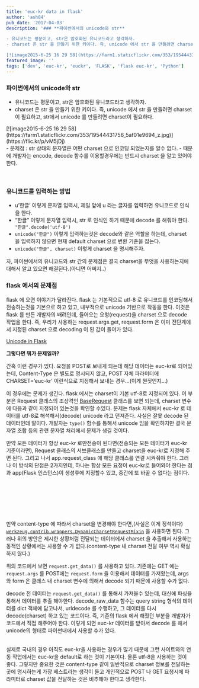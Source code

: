 ```yaml
---
title: 'euc-kr data in flask'
author: 'ash84'
pub_date: '2017-04-03'
description: '### **파이썬에서의 unicode와 str**

- 유니코드는 평문이고, str은 암호화된 유니코드라고 생각하자.
- charset 은 str 을 만들기 위한 키이다. 즉, unicode 에서 str 을 만들려면 charset이 필요하고, str에서 unicode 를 만들려면 charset이 필요하다.

[![image2015-6-25 16 29 58](https://farm1.staticflickr.com/353/19544431756_5af01e9694_z.jpg'
featured_image: ''
tags: ['dev', 'euc-kr', 'euckr', 'FLASK', 'flask euc-kr', 'Python']
---
```



### **파이썬에서의 unicode와 str**

- 유니코드는 평문이고, str은 암호화된 유니코드라고 생각하자.
- charset 은 str 을 만들기 위한 키이다. 즉, unicode 에서 str 을 만들려면 charset이 필요하고, str에서 unicode 를 만들려면 charset이 필요하다.

<div class="jetpack-video-wrapper">[![image2015-6-25 16 29 58](https://farm1.staticflickr.com/353/19544431756_5af01e9694_z.jpg)](https://flic.kr/p/vM5jDj)</div>- 문제점 : str 상태의 문자열은 어떤 charset 으로 인코딩 되었는지를 알수 없다.
- 때문에 개발자는 encode, decode 함수를 이용할경우에는 반드시 charset 을 알고 있어야 한다.

 

### **유니코드를 입력하는 방법**

- u’한글’ 이렇게 문자열 입력시, 제일 앞에 u 라는 글자를 입력하면 유니코드로 인식을 한다.
- “한글” 이렇게 문자열 입력시, str 로 인식인 하기 때문에 decode 를 해줘야 한다. `"한글".decode('utf-8')`
- `unicode("한글")` 이렇게 입력하는것은 decode와 같은 역할을 하는데, charset 을 입력하지 않으면 현재 default charset 으로 변환 기준을 잡는다.
- `unicode("한글", charset)` 이렇게 charset 을 명시해주자.

자, 파이썬에서의 유니코드와 str 간의 문제점은 결국 charset을 무엇을 사용하는지에 대해서 알고 있으면 해결된다.(아니면 어쩌지..)

### **flask 에서의 문제점**

 flask 에 오면 이야기가 달라진다. flask 는 기본적으로 utf-8 로 유니코드를 인코딩해서 전송하는것을 기본으로 하고 있고, 내부적으로 unicode 기반으로 작동을 한다. 이것은 flask 를 만든 개발자의 배려인데, 들어오는 요청(request)을 charset 으로 decode 작업을 한다. 즉, 우리가 사용하는 request.args.get, request.form 은 이미 전단계에서 지정된 charset 으로 decoding 이 된 값이 들어가 있다.

[Unicode in Flask](http://flaskr.readthedocs.org/ko/flas_kr/ko/unicode.html?highlight=sqlalchemy)

**그렇다면 뭐가 문제일까?**

간혹 이런 경우가 있다. 요청을 POST로 보내게 되는데 해당 데이터는 euc-kr로 되어있는데, Content-Type 은 별도로 명시되지 않고, POST 자체 파라미터에 CHARSET=’euc-kr’ 이런식으로 지정해서 보내는 경우…(이게 뭔짓인지…)

이 경우에는 문제가 생긴다. flask 에서는 charset이 기본 utf-8로 지정되어 있다. 이 부분은 Request 클래스의 조상격인 [BaseRequest](https://github.com/mitsuhiko/werkzeug/blob/d4e8b3f46c51e7374388791282e66323f64b3068/werkzeug/wrappers.py/#L121)
 클래스를 보면 되는데, charset 변수에 다음과 같이 지정되어 있는것을 확인할 수있다. 문제는 flask 자체에서 euc-kr 로 데이터를 utf-8로 해석해서(decode) unicode 라고 던져준다. 사실은 잘못 decode 된 데이터인데 말이다. 개발자는 `type()` 함수를 통해서 unicode 임을 확인하지만 결국 문자열 조합 등의 관련 문자열 처리에서 문제가 생길 것이다.

<script src="https://gist.github.com/AhnSeongHyun/e4c2bb413f7e00037af2.js"></script>


만약 모든 데이터가 항상 euc-kr 로만전송이 된다면(전송되는 모든 데이터가 euc-kr 기준이라면), Request 클래스의 서브클래스를 만들고 charset을 euc-kr로 지정해 주면 된다. 그리고 나서 <cdoe>app.request_class 에 해당 클래스를 연결 시켜줘야 한다. 그러나 이 방식의 단점은 2가지인데, 하나는 항상 모든 요청이 euc-kr로 들어와야 한다는 점과 app(Flask 인스턴스)이 생성후에 지정할수 있고, 중간에 또 바꿀 수 없다는 점이다.</cdoe>

<script src="https://gist.github.com/AhnSeongHyun/f2e0a9cc58108b8a93c2.js"></script>


<script async src="//pagead2.googlesyndication.com/pagead/js/adsbygoogle.js"></script>


<!-- 페이지내_긴_배너 -->
<ins class="adsbygoogle"
     style="display:inline-block;width:728px;height:90px"
     data-ad-client="ca-pub-8699046198561974"
     data-ad-slot="5480877276"></ins>
<script>
(adsbygoogle = window.adsbygoogle || []).push({});
</script>

만약 content-type 에 따라서 charset을 변경해야 한다면,(사실은 이게 정석이다)  
[`werkzeug.contrib.wrappers.DynamicCharsetRequestMixin`](http://werkzeug.pocoo.org/docs/0.10/contrib/wrappers/) 을 사용하면 된다. 그러나 위의 방안은 제시한 상황처럼 전달되는 데이터에서 charset 을 추출해서 사용하는 동적인 상황에서는 사용할 수 가 없다.(content-type 내 charset 전달 여부 역시 확실하지 않다.)

<script src="https://gist.github.com/AhnSeongHyun/c995d2a6afd1bb54ab34.js"></script>

위의 코드에서 보면 `request.get_data()` 를 사용하고 있다. 기존에는 GET 에는 `request.args` 를 POST에는 `request.form` 을 이용해서 데이터를 가져왔는데, args 와 form 은 클래스 내 charset 변수에 의해서 decode 되기 때문에 사용할 수가 없다.

decode 전 데이터는 `request.get_data()` 를 통해서 가져올수 있는데, 대신에 파싱을 통해서 데이터를 추출 해야한다. decode_raw_data 함수는 query string 형식의 데이터를 dict 객체에 담고나서, urldecode 를 수행하고, 그 데이터를 다시 decode(charset) 하고 있는 코드이다. 즉, 기존의 flask 에서 해줬던 부분을 개발자가 코드에서 직접 해주어야 한다. 이렇게 되면 euc-kr 데이터를 받아서 decode 를 해서 unicode의 형태로 파이썬내에서 사용할 수가 있다. 

   
 실제로 국내의 경우 아직도 euc-kr을 사용하는 경우가 많기 때문에 그런 사이트와의 연동 작업에서는 euc-kr을 default로 하는 것이 기본이다. 물론 utf-8을 사용하는 것이 좋다. 그렇지만 중요한 것은 content-type 같이 일반적으로 charset 정보를 전달하는 곳에 명시하는게 가장 베스트라는 생각이 들고 개인적으로 POST 나 GET 요청시에 파라미터로 charset 값을 전달하는 것은 비추해야 한다고 생각한다.



